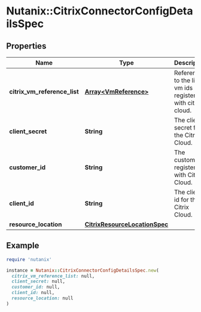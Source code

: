 # Nutanix::CitrixConnectorConfigDetailsSpec

## Properties

| Name | Type | Description | Notes |
| ---- | ---- | ----------- | ----- |
| **citrix_vm_reference_list** | [**Array&lt;VmReference&gt;**](VmReference.md) | Reference to the list of vm ids registered with citrix cloud. | [optional] |
| **client_secret** | **String** | The client secret for the Citrix Cloud. | [optional] |
| **customer_id** | **String** | The customer id registered with Citrix Cloud. | [optional] |
| **client_id** | **String** | The client id for the Citrix Cloud. | [optional] |
| **resource_location** | [**CitrixResourceLocationSpec**](CitrixResourceLocationSpec.md) |  | [optional] |

## Example

```ruby
require 'nutanix'

instance = Nutanix::CitrixConnectorConfigDetailsSpec.new(
  citrix_vm_reference_list: null,
  client_secret: null,
  customer_id: null,
  client_id: null,
  resource_location: null
)
```

